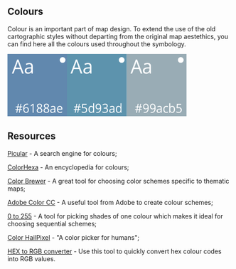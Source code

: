 ## Colours

Colour is an important part of map design. 
To extend the use of the old cartographic styles without departing from the original map aestethics, you can find here all the colours used throughout the symbology.  

![colour sample](https://github.com/Cezar92/ro-cartostyles/blob/master/samples/sample_colours.png)

## Resources

[Picular](https://picular.co/) - A search engine for colours;  

[ColorHexa](https://www.colorhexa.com/) - An encyclopedia for colours; 

[Color Brewer](http://colorbrewer2.org/) - A great tool for choosing color schemes specific to thematic maps;  

[Adobe Color CC](https://color.adobe.com/create/color-wheel/) - A useful tool from Adobe to create colour schemes;  

[0 to 255](http://www.0to255.com/) -  A tool for picking shades of one colour which makes it ideal for choosing sequential schemes;  

[Color HailPixel](https://color.hailpixel.com/) - "A color picker for humans";  

[HEX to RGB converter](https://www.webpagefx.com/web-design/hex-to-rgb/) - Use this tool to quickly convert hex colour codes into RGB values.